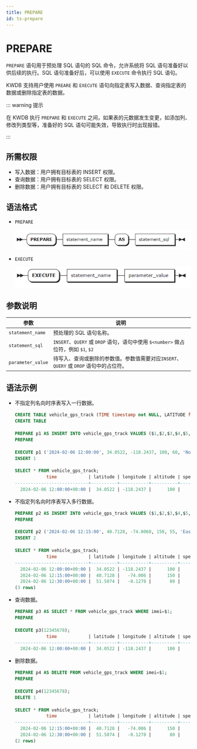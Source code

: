 ```yaml
---
title: PREPARE
id: ts-prepare
---
```


# PREPARE

`PREPARE` 语句用于预处理 SQL 语句的 SQL 命令，允许系统将 SQL 语句准备好以供后续的执行。SQL 语句准备好后，可以使用 `EXECUTE` 命令执行 SQL 语句。

KWDB 支持用户使用 `PREARE` 和 `EXECUTE` 语句向指定表写入数据、查询指定表的数据或删除指定表的数据。

::: warning 提示

在 KWDB 执行 `PREPARE` 和 `EXECUTE` 之间，如果表的元数据发生变更，如添加列、修改列类型等，准备好的 SQL 语句可能失效，导致执行时出现报错。

:::

## 所需权限

- 写入数据：用户拥有目标表的  INSERT 权限。
- 查询数据：用户拥有目标表的 SELECT 权限。
- 删除数据：用户拥有目标表的 SELECT 和 DELETE 权限。

## 语法格式

- `PREPARE`

    ![](../../../static/sql-reference/JFsvb0ZvHo5YgZxpOMscCuUjnpe.png)

- `EXECUTE`

    ![](../../../static/sql-reference/HYCcb1byKoCfyFxqhJ3c3c93nwb.png)

## 参数说明

| 参数 | 说明 |
| --- | --- |
| `statement_name` | 预处理的 SQL 语句名称。|
| `statement_sql` | `INSERT`、`QUERY` 或 `DROP` 语句，语句中使用 `$<number>` 做占位符，例如 `$1`, `$2`|
| `parameter_value` | 待写入、查询或删除的参数值。参数值需要对应`INSERT`、`QUERY` 或 `DROP` 语句中的占位符。|

## 语法示例

- 不指定列名向时序表写入一行数据。

    ```sql
    CREATE TABLE vehicle_gps_track (TIME timestamp not NULL, LATITUDE float, LONGITUDE float, ALTITUDE float, SPEED float, DIRECTION varchar) TAGS (IMEI int not null) PRIMARY TAGS (IMEI);        
    CREATE TABLE

    PREPARE p1 AS INSERT INTO vehicle_gps_track VALUES ($1,$2,$3,$4,$5,$6,$7);
    PREPARE

    EXECUTE p1 ('2024-02-06 12:00:00', 34.0522, -118.2437, 100, 60, 'North', 12345678);
    INSERT 1

    SELECT * FROM vehicle_gps_track;
                time            | latitude | longitude | altitude | speed | direction |   imei
    ----------------------------+----------+-----------+----------+-------+-----------+-----------
      2024-02-06 12:00:00+00:00 |  34.0522 | -118.2437 |      100 |    60 | North     | 12345678
    ```

- 不指定列名向时序表写入多行数据。

    ```sql
    PREPARE p2 AS INSERT INTO vehicle_gps_track VALUES ($1,$2,$3,$4,$5,$6,$7),($8,$9,$10,$11,$12,$13,$14);
    PREPARE

    EXECUTE p2 ('2024-02-06 12:15:00', 40.7128, -74.0060, 150, 55, 'East', 23456789,'2024-02-06 12:30:00', 51.5074, -0.1278, 80, 70, 'West', 34567890);
    INSERT 2

    SELECT * FROM vehicle_gps_track;
                time            | latitude | longitude | altitude | speed | direction |   imei
    ----------------------------+----------+-----------+----------+-------+-----------+-----------
      2024-02-06 12:00:00+00:00 |  34.0522 | -118.2437 |      100 |    60 | North     | 12345678
      2024-02-06 12:15:00+00:00 |  40.7128 |   -74.006 |      150 |    55 | East      | 23456789
      2024-02-06 12:30:00+00:00 |  51.5074 |   -0.1278 |       80 |    70 | West      | 34567890
    (3 rows)
    ```

- 查询数据。

    ```sql
    PREPARE p3 AS SELECT * FROM vehicle_gps_track WHERE imei=$1;
    PREPARE

    EXECUTE p3(12345678);
                time            | latitude | longitude | altitude | speed | direction |   imei
    ----------------------------+----------+-----------+----------+-------+-----------+-----------
      2024-02-06 12:00:00+00:00 |  34.0522 | -118.2437 |      100 |    60 | North     | 12345678
    ```

- 删除数据。

    ```sql
    PREPARE p4 AS DELETE FROM vehicle_gps_track WHERE imei=$1;
    PREPARE

    EXECUTE p4(12345678);
    DELETE 1

    SELECT * FROM vehicle_gps_track;
                time            | latitude | longitude | altitude | speed | direction |   imei
    ----------------------------+----------+-----------+----------+-------+-----------+-----------
      2024-02-06 12:15:00+00:00 |  40.7128 |   -74.006 |      150 |    55 | East      | 23456789
      2024-02-06 12:30:00+00:00 |  51.5074 |   -0.1278 |       80 |    70 | West      | 34567890
    (2 rows)
    ```
